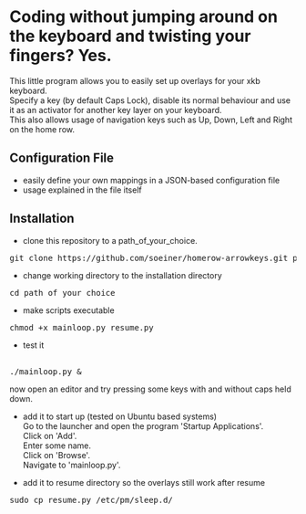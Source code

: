 # Coding without jumping around on the keyboard and twisting your fingers? Yes.
This little program allows you to easily set up overlays for your xkb keyboard.<br>
Specify a key (by default Caps Lock), disable its normal behaviour and use it as an activator for
another key layer on your keyboard.<br>
This also allows usage of navigation keys such as Up, Down, Left and Right on the home row.

## Configuration File
- easily define your own mappings in a JSON-based configuration file
- usage explained in the file itself

## Installation
<!---
you will need xdotool for input manipulation<br>
(if you do not have superuser rights, you can also download it and compile it yourself)
<pre>sudo apt-get install xdotool</pre>
-->

- clone this repository to a path_of_your_choice.
<pre>git clone https://github.com/soeiner/homerow-arrowkeys.git path_of_your_choice</pre>

- change working directory to the installation directory
<pre>cd path_of_your_choice</pre>

- make scripts executable
<pre>chmod +x mainloop.py resume.py</pre>

- test it
<pre><br>./mainloop.py &</pre>
now open an editor and try pressing some keys with and without caps held down.

- add it to start up (tested on Ubuntu based systems)<br>
Go to the launcher and open the program 'Startup Applications'.<br>Click on 'Add'.<br>Enter some name.<br>Click on 'Browse'.<br>Navigate to 'mainloop.py'.

- add it to resume directory so the overlays still work after resume
<pre>sudo cp resume.py /etc/pm/sleep.d/</pre>